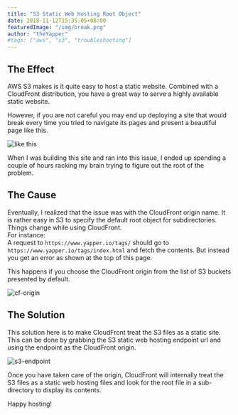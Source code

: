 ```yaml
---
title: "S3 Static Web Hosting Root Object"
date: 2018-11-12T15:35:05+08:00
featuredImage: "/img/break.png"
author: "theYapper"
#tags: ["aws", "s3", "troubleshooting"]
---
```


## The Effect

AWS S3 makes is it quite easy to host a static website. Combined with a CloudFront distribution, you have a great way to serve a highly available static website. 

However, if you are not careful you may end up deploying a site that would break every time you tried to navigate its pages and present a beautiful page like this.

![like this](/img/break.png)

When I was building this site and ran into this issue, I ended up spending a couple of hours racking my brain trying to figure out the root of the problem. 

## The Cause 

Eventually, I realized that the issue was with the CloudFront origin name. It is rather easy in S3 to specify the default root object for subdirectories. Things change while using CloudFront. </br>
For instance: </br>
A request to `https://www.yapper.io/tags/` should go to `https://www.yapper.io/tags/index.html` and fetch the contents. But instead you get an error as shown at the top of this page. </br>

This happens if you choose the CloudFront origin from the list of S3 buckets presented by default. 

![cf-origin](/img/cf-origin.jpeg)

## The Solution

This solution here is to make CloudFront treat the S3 files as a static site. This can be done by grabbing the S3 static web hosting endpoint url and using the endpoint as the CloudFront origin. 

![s3-endpoint](/img/s3-endpoint.png)

Once you have taken care of the origin, CloudFront will internally treat the S3 files as a static web hosting files and look for the root file in a sub-directory to display its contents. 

Happy hosting! 
